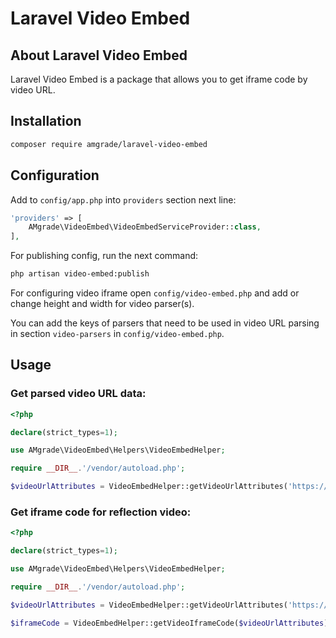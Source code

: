 # Laravel Video Embed

## About Laravel Video Embed

Laravel Video Embed is a package that allows you to get iframe code by video URL.

## Installation

```bash
composer require amgrade/laravel-video-embed
```

## Configuration
Add to `config/app.php` into `providers` section next line:

```php
'providers' => [
    AMgrade\VideoEmbed\VideoEmbedServiceProvider::class,
],
```

For publishing config, run the next command:

```bash
php artisan video-embed:publish
```

For configuring video iframe open `config/video-embed.php` and add or change height and width for video parser(s).

You can add the keys of parsers that need to be used in video URL parsing in section `video-parsers` in `config/video-embed.php`.

## Usage
### Get parsed video URL data:

```php
<?php

declare(strict_types=1);

use AMgrade\VideoEmbed\Helpers\VideoEmbedHelper;

require __DIR__.'/vendor/autoload.php';

$videoUrlAttributes = VideoEmbedHelper::getVideoUrlAttributes('https://www.youtube.com/shorts/gDEPG9ZIYRY');
```

### Get iframe code for reflection video:

```php
<?php

declare(strict_types=1);

use AMgrade\VideoEmbed\Helpers\VideoEmbedHelper;

require __DIR__.'/vendor/autoload.php';

$videoUrlAttributes = VideoEmbedHelper::getVideoUrlAttributes('https://www.youtube.com/shorts/gDEPG9ZIYRY');

$iframeCode = VideoEmbedHelper::getVideoIframeCode($videoUrlAttributes);
```

